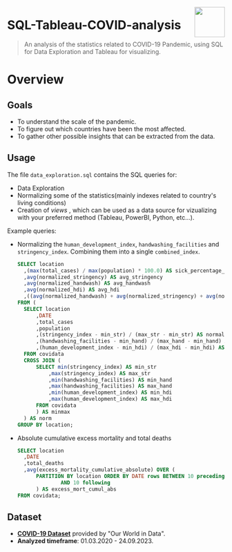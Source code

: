 <img src="https://github.com/a-vishniavetski/SQL-Tableau-COVID-analysis/assets/132013288/84a615e7-afbe-42b5-86ec-8f370e42257b" align="right" height="70"></img>

# SQL-Tableau-COVID-analysis
> An analysis of the statistics related to COVID-19 Pandemic, using SQL for Data Exploration and Tableau for visualizing.

# Overview

## Goals
- To understand the scale of the pandemic.
- To figure out which countries have been the most affected.
- To gather other possible insights that can be extracted from the data.
  
## Usage 
The file `data_exploration.sql` contains the SQL queries for:
- Data Exploration
- Normalizing some of the statistics(mainly indexes related to country's living conditions)
- Creation of *views* , which can be used as a data source for vizualizing with your preferred method (Tableau, PowerBI, Python, etc...).

Example queries:
- Normalizing the `human_development_index`, `handwashing_facilities` and `stringency_index`. Combining them into a single `combined_index`.
  
  ```sql
  SELECT location
  	,(max(total_cases) / max(population) * 100.0) AS sick_percentage_total
  	,avg(normalized_stringency) AS avg_stringency
  	,avg(normalized_handwash) AS avg_handwash
  	,avg(normalized_hdi) AS avg_hdi
  	,((avg(normalized_handwash) + avg(normalized_stringency) + avg(normalized_hdi)) / 3) AS combined_index
  FROM (
  	SELECT location
  		,DATE
  		,total_cases
  		,population
  		,(stringency_index - min_str) / (max_str - min_str) AS normalized_stringency
  		,(handwashing_facilities - min_hand) / (max_hand - min_hand) AS normalized_handwash
  		,(human_development_index - min_hdi) / (max_hdi - min_hdi) AS normalized_hdi
  	FROM covidata
  	CROSS JOIN (
  		SELECT min(stringency_index) AS min_str
  			,max(stringency_index) AS max_str
  			,min(handwashing_facilities) AS min_hand
  			,max(handwashing_facilities) AS max_hand
  			,min(human_development_index) AS min_hdi
  			,max(human_development_index) AS max_hdi
  		FROM covidata
  		) AS minmax
  	) AS norm
  GROUP BY location;
  ```

- Absolute cumulative excess mortality and total deaths
  ```sql
  SELECT location
  	,DATE
  	,total_deaths
  	,avg(excess_mortality_cumulative_absolute) OVER (
  		PARTITION BY location ORDER BY DATE rows BETWEEN 10 preceding
  				AND 10 following
  		) AS excess_mort_cumul_abs
  FROM covidata;
  ```

## Dataset 
- [**COVID-19 Dataset**](https://github.com/owid/covid-19-data) provided by "Our World in Data".
- **Analyzed timeframe**: 01.03.2020 - 24.09.2023.
  
# 
